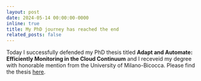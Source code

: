 ```yaml
---
layout: post
date: 2024-05-14 00:00:00-0000
inline: true
title: My PhD journey has reached the end
related_posts: false
---
```


Today I successfully defended my PhD thesis titled **Adapt and Automate: Efficiently Monitoring in the Cloud Continuum**
and I receveid my degree with honorable mention from the University of Milano-Bicocca. Please find the thesis
[here](https://boa.unimib.it/handle/10281/476763).